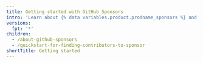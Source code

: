 ```yaml
---
title: Getting started with GitHub Sponsors
intro: 'Learn about {% data variables.product.prodname_sponsors %} and how you can get involved as a sponsor or open source contributor.'
versions:
  fpt: '*'
children:
  - /about-github-sponsors
  - /quickstart-for-finding-contributors-to-sponsor
shortTitle: Getting started
---
```



